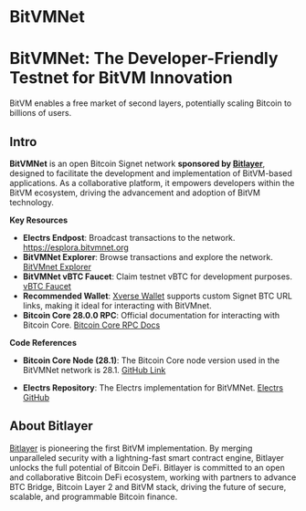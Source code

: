 # BitVMNet

# BitVMNet: The Developer-Friendly Testnet for BitVM Innovation

BitVM enables a free market of second layers, potentially scaling Bitcoin to billions of users.

## Intro
**BitVMNet** is an open Bitcoin Signet network **sponsored by [Bitlayer](https://x.com/BitlayerLabs)**, designed to facilitate the development and implementation of BitVM-based applications. As a collaborative platform, it empowers developers within the BitVM ecosystem, driving the advancement and adoption of BitVM technology.




**Key Resources**
- **Electrs Endpost**: Broadcast transactions to the network. [https://esplora.bitvmnet.org ](https://esplora.bitvmnet.org )
- **BitVMNet Explorer**: Browse transactions and explore the network. [BitVMnet Explorer](https://mempool.bitvmnet.org/)
- **BitVMNet vBTC Faucet**: Claim testnet vBTC for development purposes. [vBTC Faucet](https://www.thefaucet.org/Bitcoin/Bitvmnet)
- **Recommended Wallet**: [Xverse Wallet](https://www.xverse.app/) supports custom Signet BTC URL links, making it ideal for interacting with BitVMnet.
- **Bitcoin Core 28.0.0 RPC**: Official documentation for interacting with Bitcoin Core. [Bitcoin Core RPC Docs](https://bitcoincore.org/en/doc/28.0.0/)

**Code References**

- **Bitcoin Core Node (28.1)**: The Bitcoin Core node version used in the BitVMNet network is 28.1. [GitHub Link](https://github.com/bitcoin/bitcoin)

- **Electrs Repository**: The Electrs implementation for BitVMNet. [Electrs GitHub](https://github.com/Blockstream/electrs)




## About Bitlayer

[Bitlayer](https://x.com/BitlayerLabs) is pioneering the first BitVM implementation. By merging unparalleled security with a lightning-fast smart contract engine, Bitlayer unlocks the full potential of Bitcoin DeFi.
Bitlayer is committed to an open and collaborative Bitcoin DeFi ecosystem, working with partners to advance BTC Bridge, Bitcoin Layer 2 and BitVM stack, driving the future of secure, scalable, and programmable Bitcoin finance.